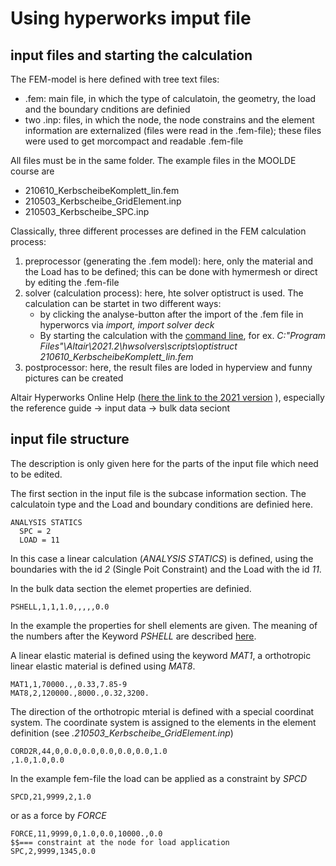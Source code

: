 # Using hyperworks imput file

## input files and starting the calculation

The FEM-model is here defined with tree text files:  
- .fem: main file, in which the type of calculatoin, the geometry, the load and the boundary cnditions are definied
- two .inp: files, in which the node, the node constrains and the element information are externalized (files were read in the .fem-file); these files were used to get  morcompact and readable .fem-file  

All files must be in the same folder. The example files in the MOOLDE course are  
- 210610_KerbscheibeKomplett_lin.fem
- 210503_Kerbscheibe_GridElement.inp
- 210503_Kerbscheibe_SPC.inp



Classically, three different processes are defined in the FEM calculation process:
1. preprocessor (generating the .fem model): here, only the material and the Load has to be defined; this can be done with hymermesh or direct by editing the .fem-file
2. solver (calculation process): here, hte solver optistruct is used. The calculation can be startet in two different ways:
	- by clicking the analyse-button after the import of the .fem file in hyperworcs via *import, import solver deck*
	- By starting the calculation with the [command line](https://2021.help.altair.com/2021/hwsolvers/os/topics/solvers/os/run_optistruct_intro_r.htm), for ex. *C:\"Program Files"\Altair\2021.2\hwsolvers\scripts\optistruct 210610_KerbscheibeKomplett_lin.fem*
3. postprocessor: here, the result files are loded in hyperview and funny pictures can be created

Altair Hyperworks Online Help ([here the link to the 2021 version](https://2021.help.altair.com/2021/hwsolvers/os/topics/solvers/os/analysis_sub_r.htm) ), especially the reference guide $\rightarrow$ input data $\rightarrow$ bulk data seciont

## input file structure

The description is only given here for the parts of the input file which need to be edited.

The first section in the input file is the subcase information section. The calculatoin type and the Load and boundary conditions are definied here.

```
ANALYSIS STATICS
  SPC = 2
  LOAD = 11
```

In this case a linear calculation (*ANALYSIS STATICS*) is defined, using the boundaries with the id *2* (Single Poit Constraint) and the Load with the id *11*.

In the bulk data section the elemet properties are definied.

```
PSHELL,1,1,1.0,,,,,0.0

```

In the example the properties for shell elements are given. The meaning of the numbers after the Keyword *PSHELL* are described [here](https://2021.help.altair.com/2021/hwsolvers/os/topics/solvers/os/pshell_bulk_r.htm).

A linear elastic material is defined using the keyword *MAT1*, a orthotropic linear elastic material is defined using *MAT8*. 

````
MAT1,1,70000.,,0.33,7.85-9
MAT8,2,120000.,8000.,0.32,3200.
````

The direction of the orthotropic mterial is defined with a special coordinat system. The coordinate system is assigned to the elements in the element definition (see *.210503_Kerbscheibe_GridElement.inp*)

````
CORD2R,44,0,0.0,0.0,0.0,0.0,0.0,1.0
,1.0,1.0,0.0
````

In the example fem-file the load can be applied as a constraint by *SPCD*

```
SPCD,21,9999,2,1.0
```

or as a force by *FORCE*

```
FORCE,11,9999,0,1.0,0.0,10000.,0.0
$$=== constraint at the node for load application
SPC,2,9999,1345,0.0
```
